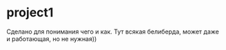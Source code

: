 # project1
Сделано для понимания чего и как. Тут всякая белиберда, может даже и работающая, но не нужная))
